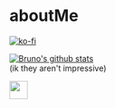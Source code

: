 # aboutMe

[![ko-fi](https://ko-fi.com/img/githubbutton_sm.svg)](https://ko-fi.com/hisokasimp)


[![Bruno's github stats](https://github-readme-stats.vercel.app/api?username=DeinMathelehrer&show_icons=true&include_all_commits=true&theme=tokyonight)](https://github.com/DeinMathelehrer)\
(ik they aren't impressive)


[<img src="https://www.vectorlogo.zone/logos/telegram/telegram-tile.svg" width="32">](http://t.me/the_only_one_bruno)
